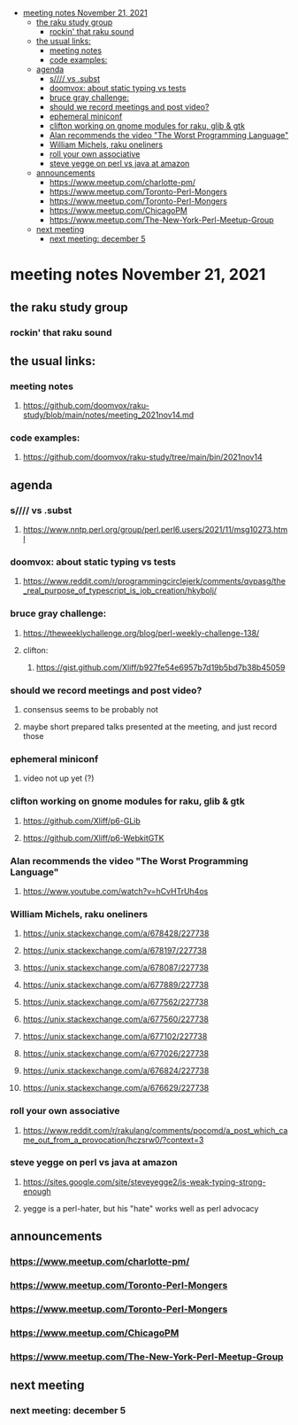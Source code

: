 - [meeting notes November 21, 2021](#org49a28dc)
  - [the raku study group](#org224a387)
    - [rockin' that raku sound](#org0ccdcb8)
  - [the usual links:](#orgf4b2fc4)
    - [meeting notes](#org2ec0708)
    - [code examples:](#org85b731c)
  - [agenda](#org0652665)
    - [s//// vs .subst](#orgf56c90d)
    - [doomvox: about static typing vs tests](#org92362b3)
    - [bruce gray challenge:](#org5457062)
    - [should we record meetings and post video?](#org1360e2f)
    - [ephemeral miniconf](#org529412f)
    - [clifton working on gnome modules for raku, glib & gtk](#org2b9b9e1)
    - [Alan recommends the video "The Worst Programming Language"](#org04cc4a2)
    - [William Michels, raku oneliners](#org2f26a5d)
    - [roll your own associative](#org484f8fd)
    - [steve yegge on perl vs java at amazon](#orgfeeb9b6)
  - [announcements](#org975bba2)
    - [<https://www.meetup.com/charlotte-pm/>](#orge6e9a3e)
    - [<https://www.meetup.com/Toronto-Perl-Mongers>](#orgad4f29c)
    - [<https://www.meetup.com/Toronto-Perl-Mongers>](#org8623fc1)
    - [<https://www.meetup.com/ChicagoPM>](#orgbf38bd0)
    - [<https://www.meetup.com/The-New-York-Perl-Meetup-Group>](#orga5cbb6e)
  - [next meeting](#org9fec32b)
    - [next meeting: december 5](#orgaa99cab)


<a id="org49a28dc"></a>

# meeting notes November 21, 2021


<a id="org224a387"></a>

## the raku study group


<a id="org0ccdcb8"></a>

### rockin' that raku sound


<a id="orgf4b2fc4"></a>

## the usual links:


<a id="org2ec0708"></a>

### meeting notes

1.  <https://github.com/doomvox/raku-study/blob/main/notes/meeting_2021nov14.md>


<a id="org85b731c"></a>

### code examples:

1.  <https://github.com/doomvox/raku-study/tree/main/bin/2021nov14>


<a id="org0652665"></a>

## agenda


<a id="orgf56c90d"></a>

### s//// vs .subst

1.  <https://www.nntp.perl.org/group/perl.perl6.users/2021/11/msg10273.html>


<a id="org92362b3"></a>

### doomvox: about static typing vs tests

1.  <https://www.reddit.com/r/programmingcirclejerk/comments/qvpasg/the_real_purpose_of_typescript_is_job_creation/hkybolj/>


<a id="org5457062"></a>

### bruce gray challenge:

1.  <https://theweeklychallenge.org/blog/perl-weekly-challenge-138/>

2.  clifton:

    1.  <https://gist.github.com/Xliff/b927fe54e6957b7d19b5bd7b38b45059>


<a id="org1360e2f"></a>

### should we record meetings and post video?

1.  consensus seems to be probably not

2.  maybe short prepared talks presented at the meeting, and just record those


<a id="org529412f"></a>

### ephemeral miniconf

1.  video not up yet (?)


<a id="org2b9b9e1"></a>

### clifton working on gnome modules for raku, glib & gtk

1.  <https://github.com/Xliff/p6-GLib>

2.  <https://github.com/Xliff/p6-WebkitGTK>


<a id="org04cc4a2"></a>

### Alan recommends the video "The Worst Programming Language"

1.  <https://www.youtube.com/watch?v=hCvHTrUh4os>


<a id="org2f26a5d"></a>

### William Michels, raku oneliners

1.  <https://unix.stackexchange.com/a/678428/227738>

2.  <https://unix.stackexchange.com/a/678197/227738>

3.  <https://unix.stackexchange.com/a/678087/227738>

4.  <https://unix.stackexchange.com/a/677889/227738>

5.  <https://unix.stackexchange.com/a/677562/227738>

6.  <https://unix.stackexchange.com/a/677560/227738>

7.  <https://unix.stackexchange.com/a/677102/227738>

8.  <https://unix.stackexchange.com/a/677026/227738>

9.  <https://unix.stackexchange.com/a/676824/227738>

10. <https://unix.stackexchange.com/a/676629/227738>


<a id="org484f8fd"></a>

### roll your own associative

1.  <https://www.reddit.com/r/rakulang/comments/pocomd/a_post_which_came_out_from_a_provocation/hczsrw0/?context=3>


<a id="orgfeeb9b6"></a>

### steve yegge on perl vs java at amazon

1.  <https://sites.google.com/site/steveyegge2/is-weak-typing-strong-enough>

2.  yegge is a perl-hater, but his "hate" works well as perl advocacy


<a id="org975bba2"></a>

## announcements


<a id="orge6e9a3e"></a>

### <https://www.meetup.com/charlotte-pm/>


<a id="orgad4f29c"></a>

### <https://www.meetup.com/Toronto-Perl-Mongers>


<a id="org8623fc1"></a>

### <https://www.meetup.com/Toronto-Perl-Mongers>


<a id="orgbf38bd0"></a>

### <https://www.meetup.com/ChicagoPM>


<a id="orga5cbb6e"></a>

### <https://www.meetup.com/The-New-York-Perl-Meetup-Group>


<a id="org9fec32b"></a>

## next meeting


<a id="orgaa99cab"></a>

### next meeting: december 5
